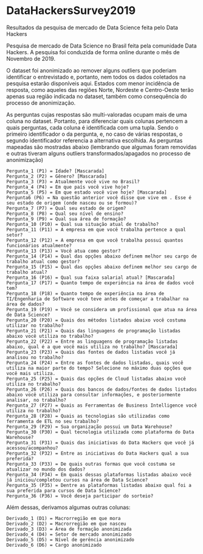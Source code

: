 # DataHackersSurvey2019
Resultados da pesquisa de mercado de Data Science feita pelo Data Hackers

Pesquisa de mercado de Data Science no Brasil feita pela comunidade Data Hackers. A pesquisa foi conduzida de forma online durante o mês de Novembro de 2019.

O dataset foi anonimizado ao remover alguns outliers que poderiam identificar o entrevistado e, portanto, nem todos os dados coletados na pesquisa estarão disponíveis aqui. Estados com menor incidência de resposta, como aqueles das regiões Norte, Nordeste e Centro-Oeste terão apenas sua região indicada no dataset, também como consequência do processo de anonimização.

As perguntas cujas respostas são multi-valoradas ocupam mais de uma coluna no dataset. Portanto, para diferenciar quais colunas pertencem a quais perguntas, cada coluna é identificada com uma tupla. Sendo o primeiro identificador o da pergunta, e, no caso de várias respostas, o segundo identificador referencia a alternativa escolhida. As perguntas mapeadas são mostradas abaixo (lembrando que algumas foram removidas e outras tiveram alguns outliers transformados/apagados no processo de anonimização)

    Pergunta_1 (P1) = Idade? [Mascarada]
    Pergunta_2 (P2) = Gênero? [Mascarada]
    Pergunta_3 (P3) = Atualmente você vive no Brasil?
    Pergunta_4 (P4) = Em que país você vive hoje?
    Pergunta_5 (P5) = Em que estado você vive hoje? [Mascarada]
    Pergunta6 (P6) = Na questão anterior você disse que vive em . Esse é seu estado de origem (onde nasceu ou se formou)?
    Pergunta_7 (P7) = Qual seu estado de origem?
    Pergunta_8 (P8) = Qual seu nível de ensino?
    Pergunta_9 (P9) = Qual sua área de formação?
    Pergunta_10 (P10) = Qual sua situação atual de trabalho?
    Pergunta_11 (P11) = A empresa em que você trabalha pertence a qual setor?
    Pergunta_12 (P12) = A empresa em que você trabalha possui quantos funcionários atualmente?
    Pergunta_13 (P13) = Você atua como gestor?
    Pergunta_14 (P14) = Qual das opções abaixo definem melhor seu cargo de trabalho atual como gestor?
    Pergunta_15 (P15) = Qual das opções abaixo definem melhor seu cargo de trabalho atual?
    Pergunta_16 (P16) = Qual sua faixa salarial atual? [Mascarada]
    Pergunta_17 (P17) = Quanto tempo de experiência na área de dados você tem?
    Pergunta_18 (P18) = Quanto tempo de experiência na área de TI/Engenharia de Software você teve antes de começar a trabalhar na área de dados?
    Pergunta_19 (P19) = Você se considera um profissional que atua na área de Data Science?
    Pergunta_20 (P20) = Quais dos métodos listados abaixo você costuma utilizar no trabalho?
    Pergunta_21 (P21) = Quais das linguagens de programação listadas abaixo você utiliza no trabalho?
    Pergunta_22 (P22) = Entre as linguagens de programação listadas abaixo, qual é a que você mais utiliza no trabalho? [Mascarada]
    Pergunta_23 (P23) = Quais das fontes de dados listadas você já analisou no trabalho?
    Pergunta_24 (P24) = Entre as fontes de dados listadas, quais você utiliza na maior parte do tempo? Selecione no máximo duas opções que você mais utiliza.
    Pergunta_25 (P25) = Quais das opções de Cloud listadas abaixo você utiliza no trabalho?
    Pergunta_26 (P26) = Quais dos bancos de dados/fontes de dados listados abaixo você utiliza para consultar informações, e posteriormente analisar, no trabalho?
    Pergunta_27 (P27) = Quais as Ferramentas de Business Intelligence você utiliza no trabalho?
    Pergunta_28 (P28) = Quais as tecnologias são utilizadas como ferramenta de ETL no seu trabalho?
    Pergunta_29 (P29) = Sua organização possui um Data Warehouse?
    Pergunta_30 (P30) = Qual tecnologia utilizada como plataforma do Data Warehouse?
    Pergunta_31 (P31) = Quais das iniciativas do Data Hackers que você já acessou/acompanhou?
    Pergunta_32 (P32) = Entre as iniciativas do Data Hackers qual a sua preferida?
    Pergunta_33 (P33) = De quais outras formas que você costuma se atualizar no mundo dos dados?
    Pergunta_34 (P34) = Em quais dessas plataformas listadas abaixo você já iniciou/completou cursos na área de Data Science?
    Pergunta_35 (P35) = Dentre as plataformas listadas abaixo qual foi a sua preferida para cursos de Data Science?
    Pergunta_36 (P36) = Você deseja participar do sorteio?

Além dessas, derivamos algumas outras colunas:

    Derivado_1 (D1) = Macrorregião em que mora
    Derivado_2 (D2) = Macrorregião em que nasceu
    Derivado_3 (D3) = Área de formação anonimizada
    Derivado_4 (D4) = Setor de mercado anonimizado
    Derivado_5 (D5) = Nível de gerência anonimizado
    Derivado_6 (D6) = Cargo anonimizado
